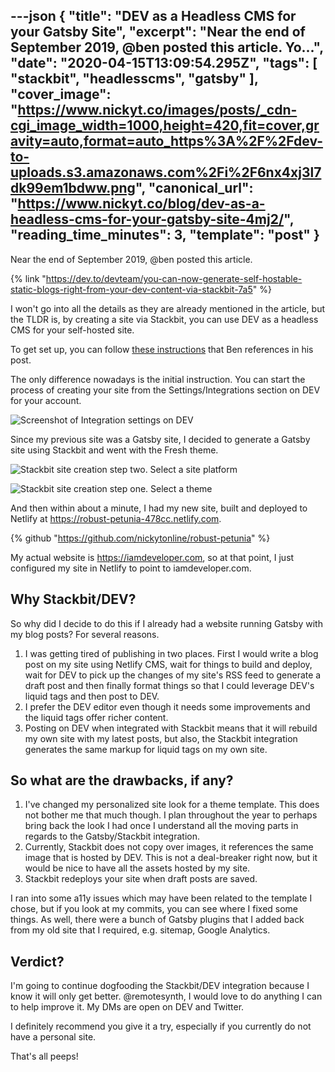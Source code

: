 ---json
{
  "title": "DEV as a Headless CMS for your Gatsby Site",
  "excerpt": "Near the end of September 2019, @ben  posted this article.                                         Yo...",
  "date": "2020-04-15T13:09:54.295Z",
  "tags": [
    "stackbit",
    "headlesscms",
    "gatsby"
  ],
  "cover_image": "https://www.nickyt.co/images/posts/_cdn-cgi_image_width=1000,height=420,fit=cover,gravity=auto,format=auto_https%3A%2F%2Fdev-to-uploads.s3.amazonaws.com%2Fi%2F6nx4xj3l7dk99em1bdww.png",
  "canonical_url": "https://www.nickyt.co/blog/dev-as-a-headless-cms-for-your-gatsby-site-4mj2/",
  "reading_time_minutes": 3,
  "template": "post"
}
---

Near the end of September 2019, @ben posted this article.

{% link "https://dev.to/devteam/you-can-now-generate-self-hostable-static-blogs-right-from-your-dev-content-via-stackbit-7a5" %}

I won't go into all the details as they are already mentioned in the article, but the TLDR is, by creating a site via Stackbit, you can use DEV as a headless CMS for your self-hosted site.

To get set up, you can follow [these instructions](https://dev.to/connecting-with-stackbit) that Ben references in his post.

The only difference nowadays is the initial instruction. You can start the process of creating your site from the Settings/Integrations section on DEV for your account.

![Screenshot of Integration settings on DEV](https://www.nickyt.co/images/posts/_i_v2aefqt8eny6nd4nkrbe.png)

Since my previous site was a Gatsby site, I decided to generate a Gatsby site using Stackbit and went with the Fresh theme.

![Stackbit site creation step two. Select a site platform](https://www.nickyt.co/images/posts/_i_sa7ktos8omggvvducvp2.png)

![Stackbit site creation step one. Select a theme](https://www.nickyt.co/images/posts/_i_0hdv0ev9tlvkjno28mwo.png)

And then within about a minute, I had my new site, built and deployed to Netlify at https://robust-petunia-478cc.netlify.com. 

{% github "https://github.com/nickytonline/robust-petunia" %}

My actual website is https://iamdeveloper.com, so at that point, I just configured my site in Netlify to point to iamdeveloper.com.

## Why Stackbit/DEV?

So why did I decide to do this if I already had a website running Gatsby with my blog posts? For several reasons.

1. I was getting tired of publishing in two places. First I would write a blog post on my site using Netlify CMS, wait for things to build and deploy, wait for DEV to pick up the changes of my site's RSS feed to generate a draft post and then finally format things so that I could leverage DEV's liquid tags and then post to DEV.
1. I prefer the DEV editor even though it needs some improvements and the liquid tags offer richer content.
1. Posting on DEV when integrated with Stackbit means that it will rebuild my own site with my latest posts, but also, the Stackbit integration generates the same markup for liquid tags on my own site.

## So what are the drawbacks, if any?

1. I've changed my personalized site look for a theme template. This does not bother me that much though. I plan throughout the year to perhaps bring back the look I had once I understand all the moving parts in regards to the Gatsby/Stackbit integration.
1. Currently, Stackbit does not copy over images, it references the same image that is hosted by DEV. This is not a deal-breaker right now, but it would be nice to have all the assets hosted by my site.
1. Stackbit redeploys your site when draft posts are saved.


I ran into some a11y issues which may have been related to the template I chose, but if you look at my commits, you can see where I fixed some things. As well, there were a bunch of Gatsby plugins that I added back from my old site that I required, e.g. sitemap, Google Analytics.

## Verdict?

I'm going to continue dogfooding the Stackbit/DEV integration because I know it will only get better. @remotesynth, I would love to do anything I can to help improve it. My DMs are open on DEV and Twitter.

I definitely recommend you give it a try, especially if you currently do not have a personal site.

That's all peeps!
